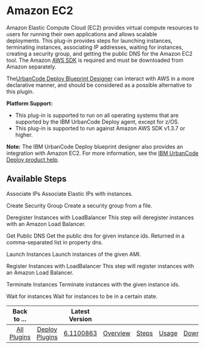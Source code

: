 
Amazon EC2
==========

Amazon Elastic Compute Cloud (EC2) provides virtual compute resources to users for running their own applications and allows scalable deployments. This plug-in provides steps for launching instances, terminating instances, associating IP addresses, waiting for instances, creating a security group, and getting the public DNS for the Amazon EC2 tool. The Amazon [AWS SDK](http://aws.amazon.com/sdkforjava/) is required and must be downloaded from Amazon separately.

The[UrbanCode Deploy Blueprint Designer](/product/deploy/blueprint-designer/) can interact with AWS in a more declarative manner, and should be considered as a possible alternative to this plugin.

**Platform Support:**

* This plug-in is supported to run on all operating systems that are supported by the IBM UrbanCode Deploy agent, except for z/OS.
* This plug-in is supported to run against Amazon AWS SDK v1.3.7 or higher.

**Note:** The IBM UrbanCode Deploy blueprint designer also provides an integration with Amazon EC2. For more information, see the [IBM UrbanCode Deploy product help](https://www-01.ibm.com/support/knowledgecenter/#!/SS4GSP_6.2.0/com.ibm.edt.doc/topics/cloud_connect_amazon_server.html).


Available Steps
---------------

Associate IPs Associate Elastic IPs with instances.

Create Security Group Create a security group from a file.

Deregister Instances with LoadBalancer This step will deregister instances with an Amazon Load Balancer.

Get Public DNS Get the public dns for given instance ids. Returned in a comma-separated list in property dns.

Launch Instances Launch instances of the given AMI.

Register Instances with LoadBalancer This step will register instances with an Amazon Load Balancer.

Terminate Instances Terminate instances with the given instance ids.

Wait for instances Wait for instances to be in a certain state.



|Back to ...||Latest Version|||||
| :---: | :---: | :---: | :---: | :---: | :---: | :---: |
|[All Plugins](../../index.md)|[Deploy Plugins](../README.md)|[6.1100863](https://raw.githubusercontent.com/UrbanCode/IBM-UCD-PLUGINS/main/files/AmazonEC2/AmazonEC2-6.1100863.zip)|[Overview](overview.md)|[Steps](steps.md)|[Usage](usage.md)|[Downloads](downloads.md)|
